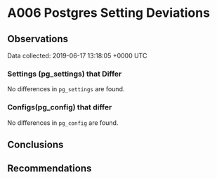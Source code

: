 # A006 Postgres Setting Deviations #

## Observations ##
Data collected: 2019-06-17 13:18:05 +0000 UTC  

### Settings (pg_settings) that Differ ###

No differences in `pg_settings` are found.

### Configs(pg_config) that differ ###

No differences in `pg_config` are found.



## Conclusions ##


## Recommendations ##


